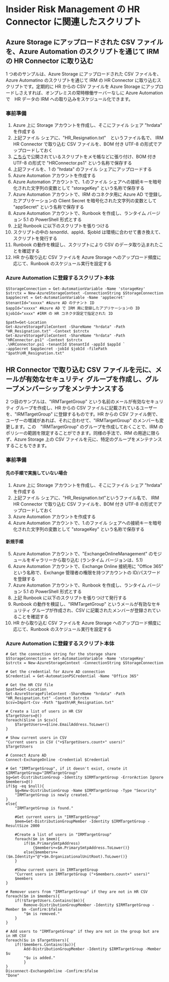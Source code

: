 # Insider Risk Management の HR Connector に関連したスクリプト
## Azure Storage にアップロードされた CSV ファイルを、Azure Automation のスクリプトを通じて IRM の HR Connector に取り込む
1 つめのサンプルは、Azure Storage にアップロードされた CSV ファイルを、Azure Automatino のスクリプトを通じて IRM の HR Connector に取り込むスクリプトです。定期的に HR からの CSV ファイルを Azure Storage にアップロードしさえすれば、オンプレミスの常時稼働サーバーなしに Azure Automation で　HR データの IRM への取り込みをスケジュール化できます。

### 事前準備
1. Azure 上に Storage アカウントを作成し、そこにファイル シェア "hrdata" を作成する
2. 上記ファイル シェアに、"HR_Resignation.txt"　というファイル名で、 IRM HR Connector で取り込む CSV ファイルを、BOM 付き UTF-8 の形式でアップロードしておく
3. [こちら](https://github.com/microsoft/m365-compliance-connector-sample-scripts/blob/main/sample_script.ps1)で公開されているスクリプトをメモ帳などに張り付け、BOM 付き UTF-8 の形式で "HRConnector.ps1" という名称で保存する
4. 上記ファイルを、1 の "hrdata" のファイル シェアにアップロードする
6. Azure Automation アカウントを作成する
7. Azure Automation アカウントで、1.のファイル シェアへの接続キーを暗号化された文字列の変数として "storageKey" という名称で保存する
8. Azure Automation アカウントで、IRM のコネクタ用に Azure AD で登録したアプリケーションの Client Secret を暗号化された文字列の変数として "appSecret" という名称で保存する
9. Azure Automation アカウントで、Runbook を作成し、ランタイム バージョン 5.1 の PowerShell 形式とする
10. 上記 Runbook に以下のスクリプトを張りつける
11. スクリプトの中の $tenantId、$appId、$jobId は環境に合わせて書き換えて、スクリプトを発行する
12. Runbook の動作を検証し、スクリプトにより CSV のデータ取り込まれたことを確認する
13. HR から取り込む CSV ファイルを Azure Storage へのアップロード頻度に応じて、Runbook のスケジュール実行を設定する

### Azure Automation に登録するスクリプト本体
````
$StorageConnection = Get-AutomationVariable -Name 'storageKey'
$strctx = New-AzureStorageContext -ConnectionString $StorageConnection
$appSecret = Get-AutomationVariable -Name 'appSecret'
$tenantId="xxxxx" #Azure AD のテナント ID
$appId="xxxxx" #Azure AD で IRM 用に登録したアプリケーションの ID
$jobId="xxxx" #IRM の HR コネクタ設定で指定された ID

$path=Get-Location
Get-AzureStorageFileContent -ShareName "hrdata" -Path "HR_Resignation.txt" -Context $strctx
Get-AzureStorageFileContent -ShareName "hrdata" -Path "HRConnector.ps1" -Context $strctx
.\HRConnector.ps1 -tenantId $tenantId -appId $appId `
-appSecret $appSecret -jobId $jobId -filePath "$path\HR_Resignation.txt"
````

## HR Connector で取り込む CSV ファイルを元に、メールが有効なセキュリティ グループを作成し、グループメンバーシップをメンテナンスする
2 つ目のサンプルは、"IRMTargetGroup" という名前のメールが有効なセキュリティ グループを作成し、HR からの CSV ファイルに記載されているユーザーを、"IRMTargetGroup" に登録するものです。HR からの CSV ファイル側で、ユーザーの増減があれば、それに合わせて、"IRMTargetGroup" のメンバーも変更します。この　"IRMTargetGroup" のグループを作成しておくことで、IRM のポリシーの範囲を限定することができます。同様の手法で、IRM の用途に限らず、Azure Storage 上の CSV ファイルを元に、特定のグループをメンテナンスすることもできます。

### 事前準備
#### 先の手順で実施していない場合
1. Azure 上に Storage アカウントを作成し、そこにファイル シェア "hrdata" を作成する
2. 上記ファイル シェアに、"HR_Resignation.txt"というファイル名で、 IRM HR Connector で取り込む CSV ファイルを、BOM 付き UTF-8 の形式でアップロードしておく
3. Azure Automation アカウントを作成する
4. Azure Automation アカウントで、1.のファイル シェアへの接続キーを暗号化された文字列の変数として "storageKey" という名称で保存する
#### 新規手順
5. Azure Automation アカウントで、"ExchangeOnlineManagement" のモジュールをギャラリーから取り込む
  (ランタイム バージョンは、5.1)
6. Azure Automation アカウントで、Exchange Online 接続用に "Office 365" という名称で、Exchange 管理者の権限を持つアカウントの ID/パスワードを登録する
7. Azure Automation アカウントで、Runbook を作成し、ランタイム バージョン 5.1 の PowerShell 形式とする
8. 上記 Runbook に以下のスクリプトを張りつけて発行する
9. Runbook の動作を検証し、"IRMTargetGroup" というメールが有効なセキュリティ グループが作成され、CSV に記載されたメンバーが登録されていることを確認する
10. HR から取り込む CSV ファイルを Azure Storage へのアップロード頻度に応じて、Runbook のスケジュール実行を設定する

### Azure Automation に登録するスクリプト本体
````
# Get the connection string for the storage share
$StorageConnection = Get-AutomationVariable -Name 'storageKey'
$strctx = New-AzureStorageContext -ConnectionString $StorageConnection

# Get the credential for Azure AD connection
$Credential = Get-AutomationPSCredential -Name "Office 365"

# Get the HR CSV file
$path=Get-Location
Get-AzureStorageFileContent -ShareName "hrdata" -Path "HR_Resignation.txt" -Context $strctx
$csv=Import-Csv -Path "$path\HR_Resignation.txt"

# Create a list of users in HR CSV
$TargetUsers=@()
foreach($line in $csv){
    $TargetUsers+=$line.EmailAddress.ToLower()
}

# Show current users in CSV
"Current users in CSV ("+$TargetUsers.count+" users)"
$TargetUsers

# Connect Azure AD
Connect-ExchangeOnline -Credential $Credential

# Get "IRMTargetGroup", if it doesn't exist, create it
$IRMTargetGroup="IRMTargetGroup"
$g=Get-DistributionGroup -Identity $IRMTargetGroup -ErrorAction Ignore
$members=@()
if($g -eq $null){
    $g=New-DistributionGroup -Name $IRMTargetGroup -Type "Security"
    "IRMTargetGroup is newly created."
}
else{
    "IRMTargetGroup is found."
    
    #Get current users in "IRMTargetGroup"
    $mem=Get-DistributionGroupMember -Identity $IRMTargetGroup -ResultSize 2000
    
    #Create a list of users in "IRMTargetGroup"
    foreach($m in $mem){
        if($m.PrimarySmtpAddress)
            {$members+=$m.PrimarySmtpAddress.ToLower()}
        else{$members+=($m.Identity+"@"+$m.OrganizationalUnitRoot).ToLower()}
    }
    
    #Show current users in IRMTargetGroup
    "Current users in IRMTargetGroup ("+$members.count+" users)"
    $members
}

# Remover users from "IRMTargetGroup" if they are not in HR CSV
foreach($m in $members){
    if(!$TargetUsers.Contains($m)){
        Remove-DistributionGroupMember -Identity $IRMTargetGroup -Member $m -Confirm:$false
        "$m is removed."
    }
}

# Add users to "IRMTargetGroup" if they are not in the group but are in HR CSV
foreach($u in $TargetUsers){
    if(!$members.Contains($u)){
        Add-DistributionGroupMember -Identity $IRMTargetGroup -Member $u
        "$u is added."
        }
}
Disconnect-ExchangeOnline -Confirm:$false
"Done"
````
